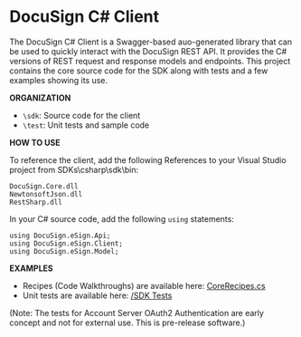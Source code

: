 # DocuSign C# Client

The DocuSign C# Client is a Swagger-based auo-generated library that can be used to quickly interact with the DocuSign REST API.  It provides the C# versions of REST request and response models and endpoints. This project contains the core source code for the SDK along with tests and a few examples showing its use.  

**ORGANIZATION**

  * `\sdk`:  Source code for the client 
  * `\test`:  Unit tests and sample code

**HOW TO USE**

To reference the client, add the following References to your Visual Studio project from SDKs\csharp\sdk\bin:

```
DocuSign.Core.dll
NewtonsoftJson.dll
RestSharp.dll
```
  
In your C# source code, add the following `using` statements:

```
using DocuSign.eSign.Api;  
using DocuSign.eSign.Client;
using DocuSign.eSign.Model;
```

**EXAMPLES**

* Recipes (Code Walkthroughs) are available here:  [CoreRecipes.cs](test/Recipes/CoreRecipes.cs)
* Unit tests are available here: [/SDK Tests](test/SdkTests/SdkTests)

(Note: The tests for Account Server OAuth2 Authentication are early concept and not for external use. This is pre-release software.)

